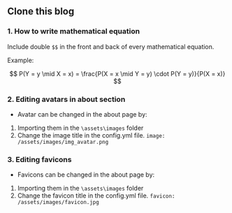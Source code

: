 ## Clone this blog 

### 1.  How to write mathematical equation

Include double `$$` in the front and back of every mathematical equation.

Example: 

$$
P(Y = y \mid X = x) = \frac{P(X = x \mid Y = y) \cdot P(Y = y)}{P(X = x)}
$$

### 2. Editing avatars in about section

- Avatar can be changed in the about page by:

1. Importing them in the `\assets\images` folder
2. Change the image title in the config.yml file.
   `image: /assets/images/img_avatar.png`

### 3. Editing favicons

- Favicons can be changed in the about page by:

1. Importing them in the `\assets\images` folder
2. Change the favicon title in the config.yml file.
   `favicon: /assets/images/favicon.jpg`
